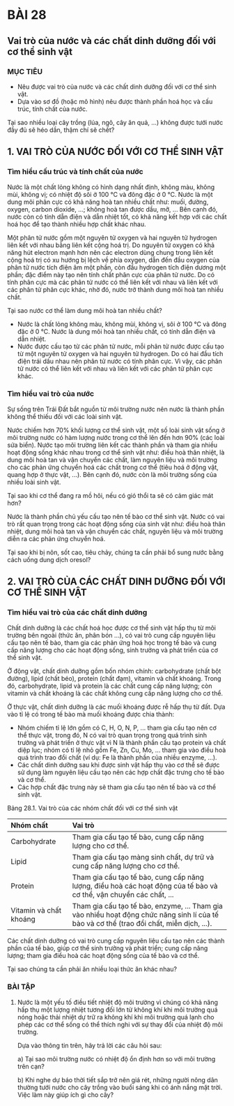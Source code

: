# BÀI 28

## Vai trò của nước và các chất dinh dưỡng đối với cơ thể sinh vật

### MỤC TIÊU
*   Nêu được vai trò của nước và các chất dinh dưỡng đối với cơ thể sinh vật.
*   Dựa vào sơ đồ (hoặc mô hình) nêu được thành phần hoá học và cấu trúc, tính chất của nước.

Tại sao nhiều loại cây trồng (lúa, ngô, cây ăn quả, ...) không được tưới nước đầy đủ sẽ héo dần, thậm chí sẽ chết?

## 1. VAI TRÒ CỦA NƯỚC ĐỐI VỚI CƠ THỂ SINH VẬT

### Tìm hiểu cấu trúc và tính chất của nước

Nước là một chất lỏng không có hình dạng nhất định, không màu, không mùi, không vị; có nhiệt độ sôi ở 100 °C và đông đặc ở 0 °C. Nước là một dung môi phân cực có khả năng hoà tan nhiều chất như: muối, đường, oxygen, carbon dioxide, ...; không hoà tan được dầu, mỡ, ... Bên cạnh đó, nước còn có tính dẫn điện và dẫn nhiệt tốt, có khả năng kết hợp với các chất hoá học để tạo thành nhiều hợp chất khác nhau.

Một phân tử nước gồm một nguyên tử oxygen và hai nguyên tử hydrogen liên kết với nhau bằng liên kết cộng hoá trị. Do nguyên tử oxygen có khả năng hút electron mạnh hơn nên các electron dùng chung trong liên kết cộng hoá trị có xu hướng bị lệch về phía oxygen, dẫn đến đầu oxygen của phân tử nước tích điện âm một phần, còn đầu hydrogen tích điện dương một phần; đặc điểm này tạo nên tính chất phân cực của phân tử nước. Do có tính phân cực mà các phân tử nước có thể liên kết với nhau và liên kết với các phân tử phân cực khác, nhờ đó, nước trở thành dung môi hoà tan nhiều chất.

Tại sao nước cơ thể làm dung môi hoà tan nhiều chất?

*   Nước là chất lỏng không màu, không mùi, không vị, sôi ở 100 °C và đông đặc ở 0 °C. Nước là dung môi hoà tan nhiều chất, có tính dẫn điện và dẫn nhiệt.
*   Nước được cấu tạo từ các phân tử nước, mỗi phân tử nước được cấu tạo từ một nguyên tử oxygen và hai nguyên tử hydrogen. Do có hai đầu tích điện trái dấu nhau nên phân tử nước có tính phân cực. Vì vậy, các phân tử nước có thể liên kết với nhau và liên kết với các phân tử phân cực khác.

### Tìm hiểu vai trò của nước

Sự sống trên Trái Đất bắt nguồn từ môi trường nước nên nước là thành phần không thể thiếu đối với các loài sinh vật.

Nước chiếm hơn 70% khối lượng cơ thể sinh vật, một số loài sinh vật sống ở môi trường nước có hàm lượng nước trong cơ thể lên đến hơn 90% (các loài sứa biển). Nước tạo môi trường liên kết các thành phần và tham gia nhiều hoạt động sống khác nhau trong cơ thể sinh vật như: điều hoà thân nhiệt, là dung môi hoà tan và vận chuyển các chất, làm nguyên liệu và môi trường cho các phản ứng chuyển hoá các chất trong cơ thể (tiêu hoá ở động vật, quang hợp ở thực vật, ...). Bên cạnh đó, nước còn là môi trường sống của nhiều loài sinh vật.

Tại sao khi cơ thể đang ra mồ hôi, nếu có gió thổi ta sẽ có cảm giác mát hơn?

Nước là thành phần chủ yếu cấu tạo nên tế bào cơ thể sinh vật. Nước có vai trò rất quan trọng trong các hoạt động sống của sinh vật như: điều hoà thân nhiệt, dung môi hoà tan và vận chuyển các chất, nguyên liệu và môi trường diễn ra các phản ứng chuyển hoá.

Tại sao khi bị nôn, sốt cao, tiêu chảy, chúng ta cần phải bổ sung nước bằng cách uống dung dịch oresol?

## 2. VAI TRÒ CỦA CÁC CHẤT DINH DƯỠNG ĐỐI VỚI CƠ THỂ SINH VẬT

### Tìm hiểu vai trò của các chất dinh dưỡng

Chất dinh dưỡng là các chất hoá học được cơ thể sinh vật hấp thụ từ môi trường bên ngoài (thức ăn, phân bón ...), có vai trò cung cấp nguyên liệu cấu tạo nên tế bào, tham gia các phản ứng hoá học trong tế bào và cung cấp năng lượng cho các hoạt động sống, sinh trưởng và phát triển của cơ thể sinh vật.

Ở động vật, chất dinh dưỡng gồm bốn nhóm chính: carbohydrate (chất bột đường), lipid (chất béo), protein (chất đạm), vitamin và chất khoáng. Trong đó, carbohydrate, lipid và protein là các chất cung cấp năng lượng; còn vitamin và chất khoáng là các chất không cung cấp năng lượng cho cơ thể.

Ở thực vật, chất dinh dưỡng là các muối khoáng được rễ hấp thụ từ đất. Dựa vào tỉ lệ có trong tế bào mà muối khoáng được chia thành:

*   Nhóm chiếm tỉ lệ lớn gồm có C, H, O, N, P, ... tham gia cấu tạo nên cơ thể thực vật, trong đó, N có vai trò quan trọng trong quá trình sinh trưởng và phát triển ở thực vật vì N là thành phần cấu tạo protein và chất diệp lục; nhóm có tỉ lệ nhỏ gồm Fe, Zn, Cu, Mo, ... tham gia vào điều hoà quá trình trao đổi chất (ví dụ: Fe là thành phần của nhiều enzyme, ...).
*   Các chất dinh dưỡng sau khi được sinh vật hấp thụ vào cơ thể sẽ được sử dụng làm nguyên liệu cấu tạo nên các hợp chất đặc trưng cho tế bào và cơ thể.
*   Các hợp chất đặc trưng này sẽ tham gia cấu tạo nên tế bào và cơ thể sinh vật.

Bảng 28.1. Vai trò của các nhóm chất đối với cơ thể sinh vật

| Nhóm chất         | Vai trò                                                                                                    |
| :---------------- | :--------------------------------------------------------------------------------------------------------- |
| Carbohydrate      | Tham gia cấu tạo tế bào, cung cấp năng lượng cho cơ thể.                                                  |
| Lipid             | Tham gia cấu tạo màng sinh chất, dự trữ và cung cấp năng lượng cho cơ thể.                                |
| Protein           | Tham gia cấu tạo tế bào, cung cấp năng lượng, điều hoà các hoạt động của tế bào và cơ thể, vận chuyển các chất, ... |
| Vitamin và chất khoáng | Tham gia cấu tạo tế bào, enzyme, ... Tham gia vào nhiều hoạt động chức năng sinh lí của tế bào và cơ thể (trao đổi chất, miễn dịch, ...). |

Các chất dinh dưỡng có vai trò cung cấp nguyên liệu cấu tạo nên các thành phần của tế bào, giúp cơ thể sinh trưởng và phát triển; cung cấp năng lượng; tham gia điều hoà các hoạt động sống của tế bào và cơ thể.

Tại sao chúng ta cần phải ăn nhiều loại thức ăn khác nhau?

### BÀI TẬP

1.  Nước là một yếu tố điều tiết nhiệt độ môi trường vì chúng có khả năng hấp thụ một lượng nhiệt tương đối lớn từ không khí khi môi trường quá nóng hoặc thải nhiệt dự trữ ra không khí khi môi trường quá lạnh cho phép các cơ thể sống có thể thích nghi với sự thay đổi của nhiệt độ môi trường.

    Dựa vào thông tin trên, hãy trả lời các câu hỏi sau:

    a) Tại sao môi trường nước có nhiệt độ ổn định hơn so với môi trường trên cạn?

    b) Khi nghe dự báo thời tiết sắp trở nên giá rét, những người nông dân thường tưới nước cho cây trồng vào buổi sáng khi có ánh nắng mặt trời. Việc làm này giúp ích gì cho cây?
